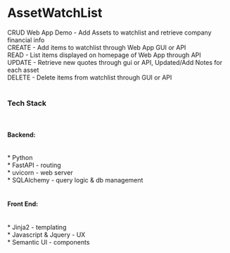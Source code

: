 # AssetWatchList
CRUD Web App Demo - Add Assets to watchlist and retrieve company financial info <br />
CREATE - Add items to watchlist through Web App GUI or API <br />
READ - List items displayed on homepage of Web App through API <br />
UPDATE - Retrieve new quotes through gui or API, Updated/Add Notes for each asset <br />
DELETE - Delete items from watchlist through GUI or API <br />
<br />
<h3>Tech Stack</h3> <br />
<h4>Backend:</h4><br />
* Python <br />
* FastAPI - routing <br />
* uvicorn - web server <br />
* SQLAlchemy - query logic & db management <br />
<br />
<h4>Front End:</h4><br />
* Jinja2 - templating <br />
* Javascript & Jquery - UX <br />
* Semantic UI - components <br />

